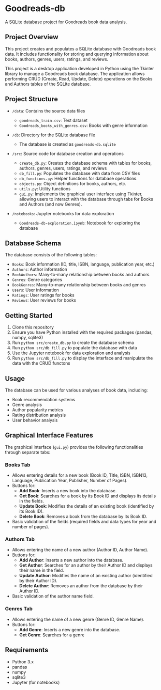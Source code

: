# Goodreads-db

A SQLite database project for Goodreads book data analysis.

## Project Overview

This project creates and populates a SQLite database with Goodreads book data. It includes functionality for storing and querying information about books, authors, genres,  users, ratings, and reviews.


This project is a desktop application developed in Python using the Tkinter library to manage a Goodreads book database. The application allows performing CRUD (Create, Read, Update, Delete) operations on the Books and Authors tables of the SQLite database.


## Project Structure

- `/data`: Contains the source data files
  - `goodreads_train.csv`: Test dataset
  - `Goodreads_books_with_genres.csv`: Books with genre information

- `/db`: Directory for the SQLite database file
  - The database is created as `goodreads-db.sqlite`

- `/src`: Source code for database creation and operations
  - `create_db.py`: Creates the database schema with tables for books, authors, genres, users, ratings, and reviews
  - `db_fill.py`: Populates the database with data from CSV files
  - `db_functions.py`: Helper functions for database operations
  - `objects.py`: Object definitions for books, authors, etc.
  - `utils.py`: Utility functions
  -   `gui.py`: Implements the graphical user interface using Tkinter, allowing users to interact with the database through tabs for Books and Authors (and now Genres).

- `/notebooks`: Jupyter notebooks for data exploration
  - `Goodreads-db-exploration.ipynb`: Notebook for exploring the database

## Database Schema

The database consists of the following tables:

- `Books`: Book information (ID, title, ISBN, language, publication year, etc.)
- `Authors`: Author information
- `BookAuthors`: Many-to-many relationship between books and authors
- `Genres`: Genre categories
- `BookGenres`: Many-to-many relationship between books and genres
- `Users`: User information 
- `Ratings`: User ratings for books
- `Reviews`: User reviews for books

## Getting Started

1. Clone this repository
2. Ensure you have Python installed with the required packages (pandas, numpy, sqlite3)
3. Run `python src/create_db.py` to create the database schema
4. Run `python src/db_fill.py` to populate the database with data
5. Use the Jupyter notebook for data exploration and analysis
6. Run `python src/db_fill.py` to display the interface and manipulate the data with the CRUD functons

## Usage

The database can be used for various analyses of book data, including:
- Book recommendation systems
- Genre analysis
- Author popularity metrics
- Rating distribution analysis
- User behavior analysis

## Graphical Interface Features

The graphical interface (`gui.py`) provides the following functionalities through separate tabs:

### Books Tab

-   Allows entering details for a new book (Book ID, Title, ISBN, ISBN13, Language, Publication Year, Publisher, Number of Pages).
-   Buttons for:
    -   **Add Book**: Inserts a new book into the database.
    -   **Get Book**: Searches for a book by its Book ID and displays its details in the fields.
    -   **Update Book**: Modifies the details of an existing book (identified by its Book ID).
    -   **Delete Book**: Removes a book from the database by its Book ID.
-   Basic validation of the fields (required fields and data types for year and number of pages).

### Authors Tab

-   Allows entering the name of a new author (Author ID, Author Name).
-   Buttons for:
    -   **Add Author**: Inserts a new author into the database.
    -   **Get Author**: Searches for an author by their Author ID and displays their name in the field.
    -   **Update Author**: Modifies the name of an existing author (identified by their Author ID).
    -   **Delete Author**: Removes an author from the database by their Author ID.
-   Basic validation of the author name field.

### Genres Tab

-   Allows entering the name of a new genre (Genre ID, Genre Name).
-   Buttons for:
    -   **Add Genre**: Inserts a new genre into the database.
    -   **Get Genre**: Searches for a genre

## Requirements

- Python 3.x
- pandas
- numpy
- sqlite3
- Jupyter (for notebooks)




